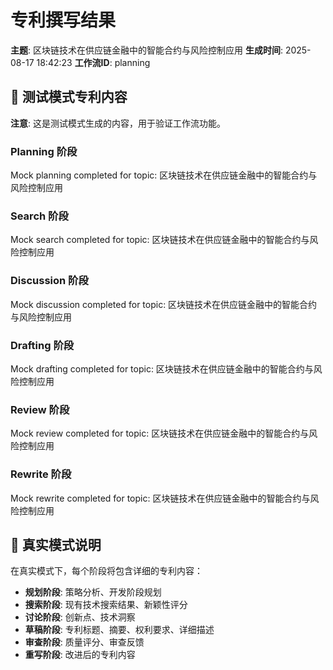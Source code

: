 # 专利撰写结果

**主题**: 区块链技术在供应链金融中的智能合约与风险控制应用
**生成时间**: 2025-08-17 18:42:23
**工作流ID**: planning

## 📝 测试模式专利内容

**注意**: 这是测试模式生成的内容，用于验证工作流功能。

### Planning 阶段
Mock planning completed for topic: 区块链技术在供应链金融中的智能合约与风险控制应用

### Search 阶段
Mock search completed for topic: 区块链技术在供应链金融中的智能合约与风险控制应用

### Discussion 阶段
Mock discussion completed for topic: 区块链技术在供应链金融中的智能合约与风险控制应用

### Drafting 阶段
Mock drafting completed for topic: 区块链技术在供应链金融中的智能合约与风险控制应用

### Review 阶段
Mock review completed for topic: 区块链技术在供应链金融中的智能合约与风险控制应用

### Rewrite 阶段
Mock rewrite completed for topic: 区块链技术在供应链金融中的智能合约与风险控制应用

## 🔄 真实模式说明

在真实模式下，每个阶段将包含详细的专利内容：
- **规划阶段**: 策略分析、开发阶段规划
- **搜索阶段**: 现有技术搜索结果、新颖性评分
- **讨论阶段**: 创新点、技术洞察
- **草稿阶段**: 专利标题、摘要、权利要求、详细描述
- **审查阶段**: 质量评分、审查反馈
- **重写阶段**: 改进后的专利内容